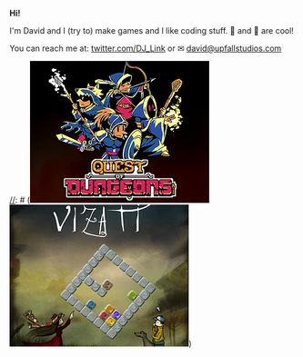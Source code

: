 **Hi!**

I'm David and I (try to) make games and I like coding stuff. 🦆 and 🦑 are cool!

You can reach me at: [twitter.com/DJ_Link](https://www.twitter.com/DJ_Link "twitter.com/DJ_Link") or ✉ [david@upfallstudios.com](mailto:david@upfallstudios.com "david@upfallstudios.com")


[//]: # (Here are a few things that I worked on:)

[//]: # ([![](https://github.com/DJLink/DJLink/blob/main/qod.png)](https://www.questofdungeons.com)   [![](https://github.com/DJLink/DJLink/blob/main/vizati.png)](https://github.com/DJLink/Vizati))

